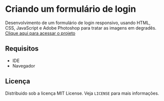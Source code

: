 # Criando um formulário de login
Desenvolvimento de um formulário de login responsivo, usando HTML, CSS, JavaScript e Adobe Photoshop para tratar as imagens em degradês. [Clique aqui para acessar o projeto](https://fernandamakihirose.github.io/login-formulario/)

## Requisitos
- IDE
- Navegador

## Licença
Distribuido sob a licença MIT License. Veja `LICENSE` para mais informações.
